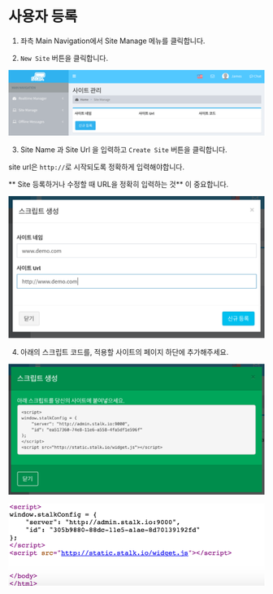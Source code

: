 사용자 등록
======================

1. 좌측 Main Navigation에서 Site Manage 메뉴를 클릭합니다.

2. `New Site` 버튼을 클릭합니다.

![site_manage](images/site_manage.png)

3. Site Name 과 Site Url 을 입력하고 `Create Site` 버튼을 클릭합니다.

site url은 `http://`로 시작되도록 정확하게 입력해야합니다.

** Site 등록하거나 수정할 때 URL을 정확히 입력하는 것** 이 중요합니다.

![new_site](images/new_site.png)

4. 아래의 스크립트 코드를, 적용할 사이트의 페이지 하단에 추가해주세요.

![site_script](images/site_script.png)

![script_sample](images/script_sample.png)